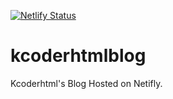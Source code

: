 [![Netlify Status](https://api.netlify.com/api/v1/badges/9dbdfae9-4ff5-4a65-9ad7-f6df7ebb3012/deploy-status)](https://app.netlify.com/sites/kcoderhtml/deploys)
# kcoderhtmlblog
Kcoderhtml's Blog
Hosted on Netifly.
